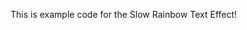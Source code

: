This is example code for the Slow Rainbow Text Effect!

<!--<span id="animationSandbox" style="display: block;">
<h1 class="site__title mega" style="font-family:oreos; font-size: 90;">
Whatever you want!
</h1>
</span>
-->
